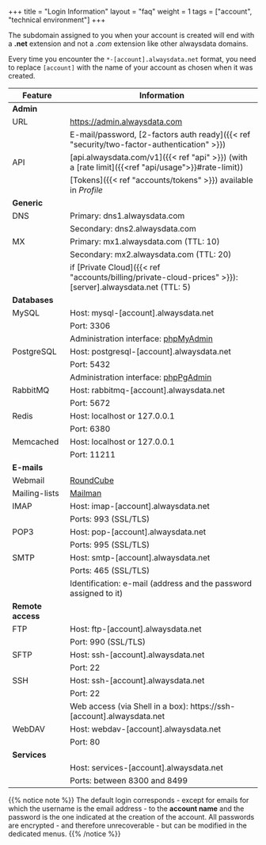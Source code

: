 +++
title = "Login Information"
layout = "faq"
weight = 1
tags = ["account", "technical environment"]
+++

The subdomain assigned to you when your account is created will end with a **.net** extension and not a _.com_ extension like other alwaysdata domains.

Every time you encounter the `*-[account].alwaysdata.net` format, you
need to replace `[account]` with the name of your account as chosen when
it was created.

| Feature                  | Information                                                                                        |
| ------------------------ | -------------------------------------------------------------------------------------------------- |
| **Admin**                |                                                                                                    |
| URL                      | https://admin.alwaysdata.com                                                                       |
|                          | E-mail/password, [2-factors auth ready]({{< ref "security/two-factor-authentication" >}})          |
| API                      | [api.alwaysdata.com/v1]({{< ref "api" >}}) (with a [rate limit]({{<ref "api/usage">}}#rate-limit)) |
|                          | [Tokens]({{< ref "accounts/tokens" >}}) available in *Profile*                                     |
| **Generic**              |                                                                                                    |
| DNS                      | Primary: dns1.alwaysdata.com                                                                       |
|                          | Secondary: dns2.alwaysdata.com                                                                     |
| MX                       | Primary: mx1.alwaysdata.com (TTL: 10)                                                              |
|                          | Secondary: mx2.alwaysdata.com (TTL: 20)                                                            |
|                          | if [Private Cloud]({{< ref "accounts/billing/private-cloud-prices" >}}): [server].alwaysdata.net (TTL: 5) |
| **Databases**            |                                                                                                    |
| MySQL                    | Host: mysql-[account].alwaysdata.net                                                               |
|                          | Port: 3306                                                                                         |
|                          | Administration interface: [phpMyAdmin](https://phpmyadmin.alwaysdata.com)                          |
| PostgreSQL               | Host: postgresql-[account].alwaysdata.net                                                          |
|                          | Port: 5432                                                                                         |
|                          | Administration interface: [phpPgAdmin](https://phppgadmin.alwaysdata.com)                          |
| RabbitMQ                 | Host: rabbitmq-[account].alwaysdata.net                                                            |
|                          | Port: 5672                                                                                         |
| Redis                    | Host: localhost or 127.0.0.1                                                                       |
|                          | Port: 6380                                                                                         |
| Memcached                | Host: localhost or 127.0.0.1                                                                       |
|                          | Port: 11211                                                                                        |
| **E-mails**              |                                                                                                    |
| Webmail                  | [RoundCube](https://webmail.alwaysdata.com)                                                        |
| Mailing-lists            | [Mailman](https://mailman.alwaysdata.com)                                                          |
| IMAP                     | Host: imap-[account].alwaysdata.net                                                                |
|                          | Ports: 993 (SSL/TLS)                                                                           |
| POP3                     | Host: pop-[account].alwaysdata.net                                                                 |
|                          | Ports: 995 (SSL/TLS)                                                                           |
| SMTP                     | Host: smtp-[account].alwaysdata.net                                                                |
|                          | Ports: 465 (SSL/TLS)                                                               |
|                          | Identification: e-mail (address and the password assigned to it)                                   |
| **Remote access**        |                                                                                                    |
| FTP                      | Host: ftp-[account].alwaysdata.net                                                                 |
|                          | Port: 990 (SSL/TLS) |
| SFTP                     | Host: ssh-[account].alwaysdata.net                                                                 |
|                          | Port: 22                                                                                           |
| SSH                      | Host: ssh-[account].alwaysdata.net                                                                 |
|                          | Port: 22                                                                                           |
|                          | Web access (via Shell in a box): https://ssh-[account].alwaysdata.net                              |
| WebDAV                   | Host: webdav-[account].alwaysdata.net                                                              |
|                          | Port: 80                                                                                           |
| **Services**             |                                                                                                    |
|                          | Host: services-[account].alwaysdata.net                                                            |
|                          | Ports: between 8300 and 8499                                                                       |

{{% notice note %}}
The default login corresponds - except for emails for which the username is the email address - to the **account name** and the password is the one indicated at the creation of the account. All passwords are encrypted - and therefore unrecoverable - but can be modified in the dedicated menus.
{{% /notice %}}
